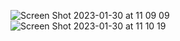 ![Screen Shot 2023-01-30 at 11 09 09](https://user-images.githubusercontent.com/106466382/215422247-0f70d541-1fd9-4757-9d66-5c3bb57dceee.png)
![Screen Shot 2023-01-30 at 11 10 19](https://user-images.githubusercontent.com/106466382/215422269-f4f12bdc-c342-4f49-a5e9-4c6c38758d57.png)
